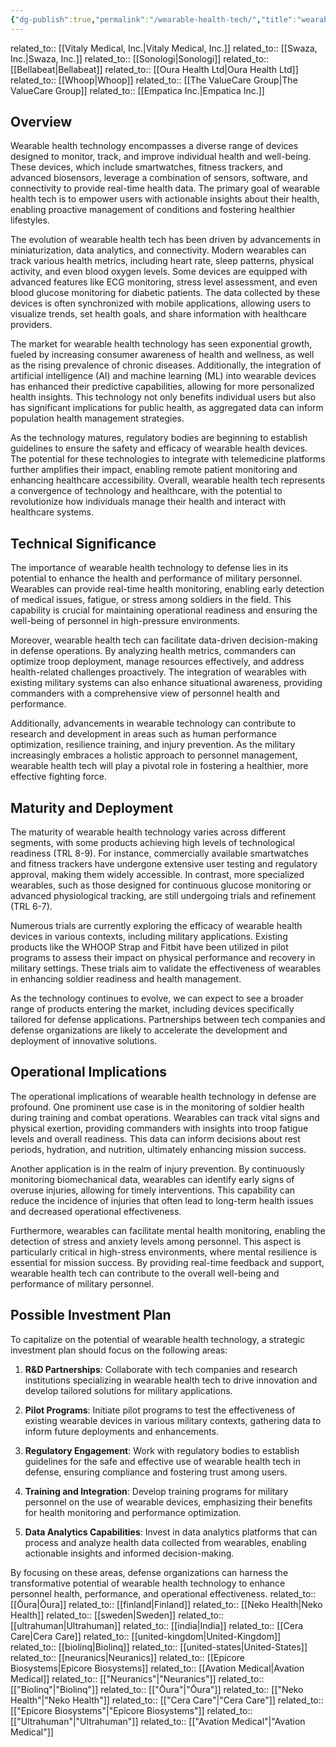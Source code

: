 ```yaml
---
{"dg-publish":true,"permalink":"/wearable-health-tech/","title":"wearable health tech","tags":["health","monitoring","technology","trl-5","wearable"]}
---
```


related_to:: [[Vitaly Medical, Inc.\|Vitaly Medical, Inc.]]
related_to:: [[Swaza, Inc.\|Swaza, Inc.]]
related_to:: [[Sonologi\|Sonologi]]
related_to:: [[Bellabeat\|Bellabeat]]
related_to:: [[Oura Health Ltd\|Oura Health Ltd]]
related_to:: [[Whoop\|Whoop]]
related_to:: [[The ValueCare Group\|The ValueCare Group]]
related_to:: [[Empatica Inc.\|Empatica Inc.]]
## Overview
Wearable health technology encompasses a diverse range of devices designed to monitor, track, and improve individual health and well-being. These devices, which include smartwatches, fitness trackers, and advanced biosensors, leverage a combination of sensors, software, and connectivity to provide real-time health data. The primary goal of wearable health tech is to empower users with actionable insights about their health, enabling proactive management of conditions and fostering healthier lifestyles.

The evolution of wearable health tech has been driven by advancements in miniaturization, data analytics, and connectivity. Modern wearables can track various health metrics, including heart rate, sleep patterns, physical activity, and even blood oxygen levels. Some devices are equipped with advanced features like ECG monitoring, stress level assessment, and even blood glucose monitoring for diabetic patients. The data collected by these devices is often synchronized with mobile applications, allowing users to visualize trends, set health goals, and share information with healthcare providers.

The market for wearable health technology has seen exponential growth, fueled by increasing consumer awareness of health and wellness, as well as the rising prevalence of chronic diseases. Additionally, the integration of artificial intelligence (AI) and machine learning (ML) into wearable devices has enhanced their predictive capabilities, allowing for more personalized health insights. This technology not only benefits individual users but also has significant implications for public health, as aggregated data can inform population health management strategies.

As the technology matures, regulatory bodies are beginning to establish guidelines to ensure the safety and efficacy of wearable health devices. The potential for these technologies to integrate with telemedicine platforms further amplifies their impact, enabling remote patient monitoring and enhancing healthcare accessibility. Overall, wearable health tech represents a convergence of technology and healthcare, with the potential to revolutionize how individuals manage their health and interact with healthcare systems.

## Technical Significance
The importance of wearable health technology to defense lies in its potential to enhance the health and performance of military personnel. Wearables can provide real-time health monitoring, enabling early detection of medical issues, fatigue, or stress among soldiers in the field. This capability is crucial for maintaining operational readiness and ensuring the well-being of personnel in high-pressure environments.

Moreover, wearable health tech can facilitate data-driven decision-making in defense operations. By analyzing health metrics, commanders can optimize troop deployment, manage resources effectively, and address health-related challenges proactively. The integration of wearables with existing military systems can also enhance situational awareness, providing commanders with a comprehensive view of personnel health and performance.

Additionally, advancements in wearable technology can contribute to research and development in areas such as human performance optimization, resilience training, and injury prevention. As the military increasingly embraces a holistic approach to personnel management, wearable health tech will play a pivotal role in fostering a healthier, more effective fighting force.

## Maturity and Deployment
The maturity of wearable health technology varies across different segments, with some products achieving high levels of technological readiness (TRL 8-9). For instance, commercially available smartwatches and fitness trackers have undergone extensive user testing and regulatory approval, making them widely accessible. In contrast, more specialized wearables, such as those designed for continuous glucose monitoring or advanced physiological tracking, are still undergoing trials and refinement (TRL 6-7).

Numerous trials are currently exploring the efficacy of wearable health devices in various contexts, including military applications. Existing products like the WHOOP Strap and Fitbit have been utilized in pilot programs to assess their impact on physical performance and recovery in military settings. These trials aim to validate the effectiveness of wearables in enhancing soldier readiness and health management.

As the technology continues to evolve, we can expect to see a broader range of products entering the market, including devices specifically tailored for defense applications. Partnerships between tech companies and defense organizations are likely to accelerate the development and deployment of innovative solutions.

## Operational Implications
The operational implications of wearable health technology in defense are profound. One prominent use case is in the monitoring of soldier health during training and combat operations. Wearables can track vital signs and physical exertion, providing commanders with insights into troop fatigue levels and overall readiness. This data can inform decisions about rest periods, hydration, and nutrition, ultimately enhancing mission success.

Another application is in the realm of injury prevention. By continuously monitoring biomechanical data, wearables can identify early signs of overuse injuries, allowing for timely interventions. This capability can reduce the incidence of injuries that often lead to long-term health issues and decreased operational effectiveness.

Furthermore, wearables can facilitate mental health monitoring, enabling the detection of stress and anxiety levels among personnel. This aspect is particularly critical in high-stress environments, where mental resilience is essential for mission success. By providing real-time feedback and support, wearable health tech can contribute to the overall well-being and performance of military personnel.

## Possible Investment Plan
To capitalize on the potential of wearable health technology, a strategic investment plan should focus on the following areas:

1. **R&D Partnerships**: Collaborate with tech companies and research institutions specializing in wearable health tech to drive innovation and develop tailored solutions for military applications.

2. **Pilot Programs**: Initiate pilot programs to test the effectiveness of existing wearable devices in various military contexts, gathering data to inform future deployments and enhancements.

3. **Regulatory Engagement**: Work with regulatory bodies to establish guidelines for the safe and effective use of wearable health tech in defense, ensuring compliance and fostering trust among users.

4. **Training and Integration**: Develop training programs for military personnel on the use of wearable devices, emphasizing their benefits for health monitoring and performance optimization.

5. **Data Analytics Capabilities**: Invest in data analytics platforms that can process and analyze health data collected from wearables, enabling actionable insights and informed decision-making.

By focusing on these areas, defense organizations can harness the transformative potential of wearable health technology to enhance personnel health, performance, and operational effectiveness.
related_to:: [[Ōura\|Ōura]]
related_to:: [[finland\|Finland]]
related_to:: [[Neko Health\|Neko Health]]
related_to:: [[sweden\|Sweden]]
related_to:: [[ultrahuman\|Ultrahuman]]
related_to:: [[india\|India]]
related_to:: [[Cera Care\|Cera Care]]
related_to:: [[united-kingdom\|United-Kingdom]]
related_to:: [[biolinq\|Biolinq]]
related_to:: [[united-states\|United-States]]
related_to:: [[neuranics\|Neuranics]]
related_to:: [[Epicore Biosystems\|Epicore Biosystems]]
related_to:: [[Avation Medical\|Avation Medical]]
related_to:: [["Neuranics"\|"Neuranics"]]
related_to:: [["Biolinq"\|"Biolinq"]]
related_to:: [["Ōura"\|"Ōura"]]
related_to:: [["Neko Health"\|"Neko Health"]]
related_to:: [["Cera Care"\|"Cera Care"]]
related_to:: [["Epicore Biosystems"\|"Epicore Biosystems"]]
related_to:: [["Ultrahuman"\|"Ultrahuman"]]
related_to:: [["Avation Medical"\|"Avation Medical"]]
